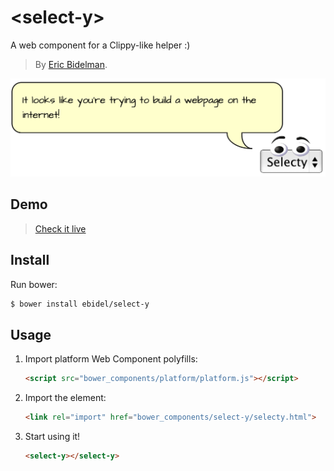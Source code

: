 # &lt;select-y&gt;

A web component for a Clippy-like helper :)
> By [Eric Bidelman](https://github.com/ebidel).

<img src="https://raw.githubusercontent.com/ebidel/select-y/master/screenshot.png">

## Demo

> [Check it live](http://ebidel.github.io/select-y/demo.html)

## Install

Run bower:

```sh
$ bower install ebidel/select-y
```

## Usage

1. Import platform Web Component polyfills:

    ```html
    <script src="bower_components/platform/platform.js"></script>
    ```

2. Import the element:

    ```html
    <link rel="import" href="bower_components/select-y/selecty.html">
    ```

3. Start using it!

    ```html
    <select-y></select-y>
    ```
